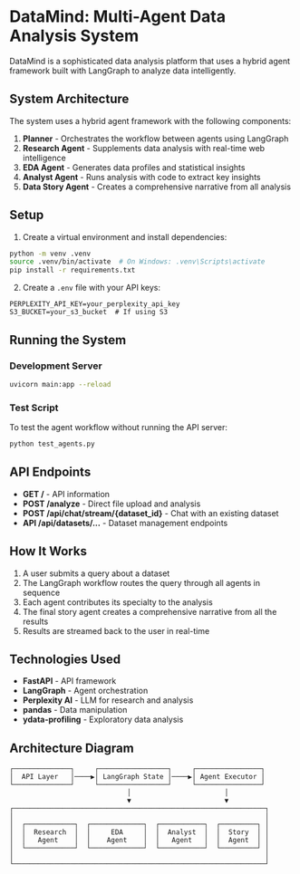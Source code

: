 # DataMind: Multi-Agent Data Analysis System

DataMind is a sophisticated data analysis platform that uses a hybrid agent framework built with LangGraph to analyze data intelligently.

## System Architecture

The system uses a hybrid agent framework with the following components:

1. **Planner** - Orchestrates the workflow between agents using LangGraph
2. **Research Agent** - Supplements data analysis with real-time web intelligence
3. **EDA Agent** - Generates data profiles and statistical insights
4. **Analyst Agent** - Runs analysis with code to extract key insights
5. **Data Story Agent** - Creates a comprehensive narrative from all analysis

## Setup

1. Create a virtual environment and install dependencies:

```bash
python -m venv .venv
source .venv/bin/activate  # On Windows: .venv\Scripts\activate
pip install -r requirements.txt
```

2. Create a `.env` file with your API keys:

```
PERPLEXITY_API_KEY=your_perplexity_api_key
S3_BUCKET=your_s3_bucket  # If using S3
```

## Running the System

### Development Server

```bash
uvicorn main:app --reload
```

### Test Script

To test the agent workflow without running the API server:

```bash
python test_agents.py
```

## API Endpoints

- **GET /** - API information
- **POST /analyze** - Direct file upload and analysis
- **POST /api/chat/stream/{dataset_id}** - Chat with an existing dataset
- **API /api/datasets/...** - Dataset management endpoints

## How It Works

1. A user submits a query about a dataset
2. The LangGraph workflow routes the query through all agents in sequence
3. Each agent contributes its specialty to the analysis
4. The final story agent creates a comprehensive narrative from all the results
5. Results are streamed back to the user in real-time

## Technologies Used

- **FastAPI** - API framework
- **LangGraph** - Agent orchestration
- **Perplexity AI** - LLM for research and analysis
- **pandas** - Data manipulation
- **ydata-profiling** - Exploratory data analysis

## Architecture Diagram

```
┌──────────────┐     ┌─────────────────┐     ┌────────────────┐
│  API Layer   │────▶│ LangGraph State │────▶│ Agent Executor │
└──────────────┘     └─────────────────┘     └────────────────┘
                             │                       │
                             ▼                       ▼
┌──────────────────────────────────────────────────────────────┐
│                                                              │
│  ┌────────────┐  ┌─────────────┐  ┌───────────┐  ┌─────────┐ │
│  │  Research  │  │     EDA     │  │  Analyst  │  │  Story  │ │
│  │   Agent    │  │    Agent    │  │   Agent   │  │  Agent  │ │
│  └────────────┘  └─────────────┘  └───────────┘  └─────────┘ │
│                                                              │
└──────────────────────────────────────────────────────────────┘
``` 